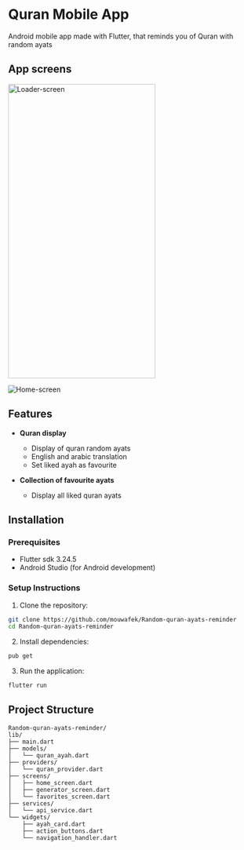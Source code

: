 # Quran Mobile App

Android mobile app made with Flutter, that reminds you of Quran with random ayats

## App screens

<img src="https://github.com/user-attachments/assets/4c8b3f69-fe8b-4ff9-8673-8d2ddceb3d96" width="300" height="600" alt="Loader-screen">

![Home-screen](https://github.com/user-attachments/assets/f4723108-407b-4592-a843-ca7ec3aa047b)

## Features

- **Quran display**

  - Display of quran random ayats
  - English and arabic translation
  - Set liked ayah as favourite

- **Collection of favourite ayats**

  - Display all liked quran ayats

## Installation

### Prerequisites

- Flutter sdk 3.24.5
- Android Studio (for Android development)

### Setup Instructions

1. Clone the repository:

```bash
git clone https://github.com/mouwafek/Random-quran-ayats-reminder
cd Random-quran-ayats-reminder
```

2. Install dependencies:

```bash
pub get
```

3. Run the application:

```bash
flutter run
```

## Project Structure

```
Random-quran-ayats-reminder/
lib/
├── main.dart
├── models/
│   └── quran_ayah.dart
├── providers/
│   └── quran_provider.dart
├── screens/
│   ├── home_screen.dart
│   ├── generator_screen.dart
│   └── favorites_screen.dart
├── services/
│   └── api_service.dart
└── widgets/
    ├── ayah_card.dart
    ├── action_buttons.dart
    └── navigation_handler.dart


```
